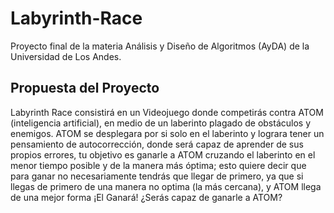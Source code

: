 # Labyrinth-Race

Proyecto final de la materia Análisis y Diseño de Algoritmos (AyDA) de la Universidad de Los Andes.

## Propuesta del Proyecto

Labyrinth Race consistirá en un Videojuego donde competirás contra ATOM (inteligencia artificial), en medio de un laberinto plagado de obstáculos y enemigos. ATOM se desplegara por si solo en el laberinto y lograra tener un pensamiento de autocorrección, donde será capaz de aprender de sus propios errores, tu objetivo es ganarle a ATOM cruzando el laberinto en el menor tiempo posible y de la manera más óptima; esto quiere decir que para ganar no necesariamente tendrás que llegar de primero, ya que si llegas de primero de una manera no optima (la más cercana), y ATOM llega de una mejor forma ¡El Ganará! ¿Serás capaz de ganarle a ATOM?

